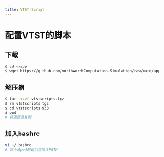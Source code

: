 ```yaml
---
title: VTST-Script
---
```


# 配置VTST的脚本

## 下载

```bash
$ cd ~/app
$ wget https://github.com/northword/Computation-Simulation/raw/main/app/vtstscripts.tgz
```

## 解压缩

```bash
$ tar -xzvf vtstscripts.tgz 
$ rm vtstscripts.tgz
$ cd vtstscripts-933
$ pwd
# 将返回值复制
```

## 加入bashrc

```bash
vi ~/.bashrc
# 将上面pwd的返回值加入PATH
```

